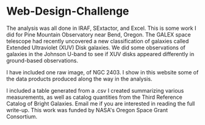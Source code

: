 # Web-Design-Challenge

The analysis was all done in IRAF, SExtactor, and Excel. This is some work I did for Pine Mountain Observatory near Bend, Oregon. The GALEX space telescope had recently uncovered a new classification of galaxies called Extended Ultraviolet (XUV) Disk galaxies. We did some observations of galaxies in the Johnson U-band to see if XUV disks appeared differently in ground-based observations.

I have included one raw image, of NGC 2403. I show in this website some of the data products produced along the way in the analysis. 

I included a table generated from a .csv I created summarizing various measurements, as well as catalog quantities from the Third Reference Catalog of Bright Galaxies. Email me if you are interested in reading the full write-up. This work was funded by NASA's Oregon Space Grant Consortium.